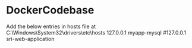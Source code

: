 # DockerCodebase



Add the below entries in hosts file at C:\Windows\System32\drivers\etc\hosts
127.0.0.1 myapp-mysql
#127.0.0.1 sri-web-application



